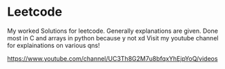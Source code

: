 # Leetcode
 
My worked Solutions for leetcode. Generally explanations are given. Done most in C and arrays in python because y not xd
Visit my youtube channel for explainations on various qns! 

https://www.youtube.com/channel/UC3Th8G2M7u8bfqxYhEjpYoQ/videos
